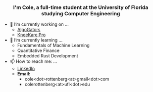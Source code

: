 ### <div align="center">I'm Cole, a full-time student at the University of Florida studying Computer Engineering</div>

- 🔭 I’m currently working on ...
    - [AlgoGators](https://www.algogators.com/)
    - [KneeKare Pro](https://github.com/KneeKarePro)
- 🌱 I’m currently learning ...
    - Fundamentals of Machine Learning
    - Quantitative Finance
    - Embedded Rust Development
- 📫 How to reach me: ...
    - [LinkedIn](https://www.linkedin.com/in/cole-rottenberg/)
    - **Email:** 
        - cole&lt;dot&gt;rottenberg&lt;at&gt;gmail&lt;dot&gt;com
        - colerottenberg&lt;at&gt;ufl&lt;dot&gt;edu